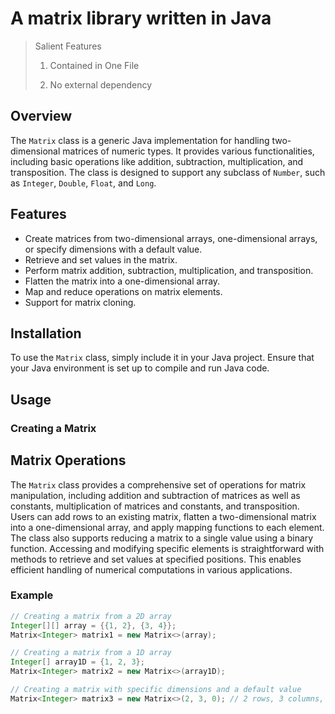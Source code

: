 # A matrix library written in Java

> Salient Features
>
> 1.  Contained in One File
>
> 2.  No external dependency

## Overview

The `Matrix` class is a generic Java implementation for handling two-dimensional matrices of numeric types. It provides various functionalities, including basic operations like addition, subtraction, multiplication, and transposition. The class is designed to support any subclass of `Number`, such as `Integer`, `Double`, `Float`, and `Long`.

## Features

- Create matrices from two-dimensional arrays, one-dimensional arrays, or specify dimensions with a default value.
- Retrieve and set values in the matrix.
- Perform matrix addition, subtraction, multiplication, and transposition.
- Flatten the matrix into a one-dimensional array.
- Map and reduce operations on matrix elements.
- Support for matrix cloning.

## Installation

To use the `Matrix` class, simply include it in your Java project. Ensure that your Java environment is set up to compile and run Java code.

## Usage

### Creating a Matrix

## Matrix Operations

The `Matrix` class provides a comprehensive set of operations for matrix manipulation, including addition and subtraction of matrices as well as constants, multiplication of matrices and constants, and transposition. Users can add rows to an existing matrix, flatten a two-dimensional matrix into a one-dimensional array, and apply mapping functions to each element. The class also supports reducing a matrix to a single value using a binary function. Accessing and modifying specific elements is straightforward with methods to retrieve and set values at specified positions. This enables efficient handling of numerical computations in various applications.

### Example

```java
// Creating a matrix from a 2D array
Integer[][] array = {{1, 2}, {3, 4}};
Matrix<Integer> matrix1 = new Matrix<>(array);

// Creating a matrix from a 1D array
Integer[] array1D = {1, 2, 3};
Matrix<Integer> matrix2 = new Matrix<>(array1D);

// Creating a matrix with specific dimensions and a default value
Matrix<Integer> matrix3 = new Matrix<>(2, 3, 0); // 2 rows, 3 columns, filled with 0
```
